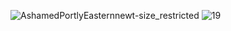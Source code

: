 ![AshamedPortlyEasternnewt-size_restricted](https://user-images.githubusercontent.com/71472883/205380548-6fbdfe27-02dd-4756-bff8-9c5dd1f9e1fb.gif) ![19](https://user-images.githubusercontent.com/71472883/205489990-c0cc414e-53ba-42db-9954-7d71b5686385.gif)



<!--
**Bandygan/Bandygan** is a ✨ _special_ ✨ repository because its `README.md` (this file) appears on your GitHub profile.

Here are some ideas to get you started:

- 🔭 I’m currently working on ...
- 🌱 I’m currently learning ...
- 👯 I’m looking to collaborate on ...
- 🤔 I’m looking for help with ...
- 💬 Ask me about ...
- 📫 How to reach me: ...
- 😄 Pronouns: ...
- ⚡ Fun fact: ...
-->
